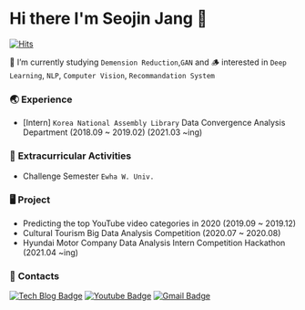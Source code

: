 # Hi there I'm Seojin Jang 👋

[![Hits](https://hits.seeyoufarm.com/api/count/incr/badge.svg?url=https%3A%2F%2Fgithub.com%2FSEOJIN-Lab&count_bg=%230079E5&title_bg=%23555555&icon=waze.svg&icon_color=%23FFFFFF&title=hits&edge_flat=false)](https://hits.seeyoufarm.com)

🌱 I’m currently studying ```Demension Reduction```,```GAN``` and 🪵 interested in ```Deep Learning```, ```NLP```, ```Computer Vision```, ```Recommandation System```

### 🌏 **Experience** 
- [Intern] ```Korea National Assembly Library``` Data Convergence Analysis Department (2018.09 ~ 2019.02) (2021.03 ~ing) 

### 🔭 **Extracurricular Activities**
- Challenge Semester ```Ewha W. Univ.``` 

### 🖥 **Project**
- Predicting the top YouTube video categories in 2020 (2019.09 ~ 2019.12)
- Cultural Tourism Big Data Analysis Competition (2020.07 ~ 2020.08)
- Hyundai Motor Company Data Analysis Intern Competition Hackathon (2021.04 ~ing)

### 📩 **Contacts**
  [![Tech Blog Badge](http://img.shields.io/badge/-Tech%20blog-blue?style=flat-square&logo=github&link=https://data99analytics-seojin.tistory.com/)](https://data99analytics-seojin.tistory.com/)
  [![Youtube Badge](https://img.shields.io/badge/Youtube-ff0000?style=flat-square&logo=youtube&link=https://www.youtube.com/channel/UCOnajE5U5WRA0i4vczyDNYw)](https://www.youtube.com/channel/UCOnajE5U5WRA0i4vczyDNYw)
  [![Gmail Badge](https://img.shields.io/badge/Gmail-d14836?style=flat-square&logo=Gmail&logoColor=white&link=mailto:jsj131012@gmail.com)](mailto:jsj131012@gmail.com)


<!--
**SEOJIN-Lab/SEOJIN-Lab** is a ✨ _special_ ✨ repository because its `README.md` (this file) appears on your GitHub profile.

Here are some ideas to get you started:

- 🔭 I’m currently working on ...
- 🌱 I’m currently learning ...
- 👯 I’m looking to collaborate on ...
- 🤔 I’m looking for help with ...
- 💬 Ask me about ...
- 📫 How to reach me: ...
- 😄 Pronouns: ...
- ⚡ Fun fact: ...
-->
